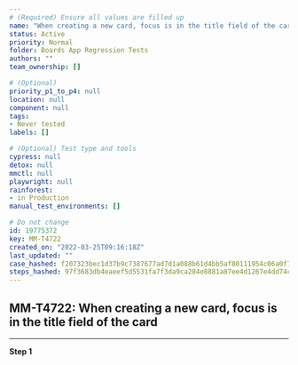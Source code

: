 ```yaml
---
# (Required) Ensure all values are filled up
name: "When creating a new card, focus is in the title field of the card"
status: Active
priority: Normal
folder: Boards App Regression Tests
authors: ""
team_ownership: []

# (Optional)
priority_p1_to_p4: null
location: null
component: null
tags: 
- Never tested
labels: []

# (Optional) Test type and tools
cypress: null
detox: null
mmctl: null
playwright: null
rainforest: 
- in Production
manual_test_environments: []

# Do not change
id: 19775372
key: MM-T4722
created_on: "2022-03-25T09:16:18Z"
last_updated: ""
case_hashed: f207323bec1d37b9c7387677ad7d1a088b61d4bb5af80111954c06a0f76e643f09f533ae0a43e9bb00a78845e13db2f9
steps_hashed: 97f3683db4eaeef5d5531fa7f3da9ca284e8881a87ee4d1267e4dd74c6ed9f072f466751c3066801a655928ba03982d3
---
```


<!-- (Auto-generated) Based on frontmatter's "key" and "name" -->

## MM-T4722: When creating a new card, focus is in the title field of the card

---

**Step 1**
